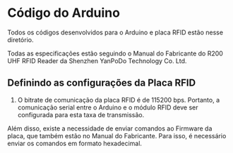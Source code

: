 # Código do Arduino

Todos os códigos desenvolvidos para o Arduino e placa RFID estão nesse diretório. 

Todas as especificações estão seguindo o Manual do Fabricante do R200 UHF RFID Reader da Shenzhen YanPoDo Technology Co. Ltd.

## Definindo as configurações da Placa RFID

1. O bitrate de comunicação da placa RFID é de 115200 bps. Portanto, a comunicação serial entre o Arduino e o módulo RFID deve ser configurada para esta taxa de transmissão.

Além disso, existe a necessidade de enviar comandos ao Firmware da placa, que também estão no Manual do Fabricante. Para isso, é necessário enviar os comandos em formato hexadecimal.

